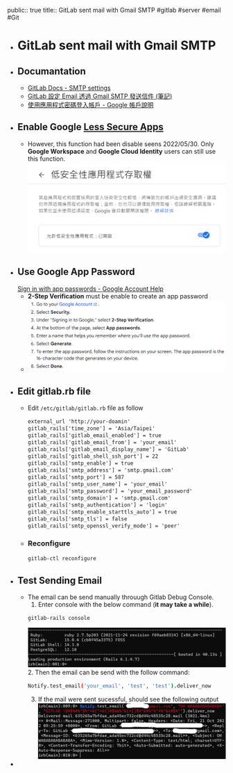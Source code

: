 public:: true
title:: GitLab sent mail with Gmail SMTP
#gitlab #server #email #Git

- # GitLab sent mail with Gmail SMTP
- ## Documantation
	- [GitLab Docs - SMTP settings](https://docs.gitlab.com/omnibus/settings/smtp.html#gmail)
	- [GitLab 設定 Email 透過 Gmail SMTP 發送信件 (筆記)](https://blog.toright.com/posts/7019/gitlab-gmail-smtp-send-setup.html)
	- [使用應用程式密碼登入帳戶 - Google 帳戶說明](https://support.google.com/accounts/answer/185833)
- ## Enable Google [Less Secure Apps](https://www.google.com/settings/security/lesssecureapps)
	- However, this function had been disable seens 2022/05/30. Only **Google Workspace** and **Google Cloud Identity** users can still use this function.
	  ![image.png](../assets/image_1666362351680_0.png)
- ## Use Google App Password
  [Sign in with app passwords - Google Account Help](https://support.google.com/accounts/answer/185833?hl=en)
	- **2-Step Verification** must be enable to create an app password
	- ![image.png](../assets/image_1708053472906_0.png)
- ## Edit gitlab.rb file
	- Edit `/etc/gitlab/gitlab.rb` file as follow
	  ```
	  external_url 'http://your-doamin'
	  gitlab_rails['time_zone'] = 'Asia/Taipei'
	  gitlab_rails['gitlab_email_enabled'] = true
	  gitlab_rails['gitlab_email_from'] = 'your_email'
	  gitlab_rails['gitlab_email_display_name'] = 'GitLab'
	  gitlab_rails['gitlab_shell_ssh_port'] = 22
	  gitlab_rails['smtp_enable'] = true
	  gitlab_rails['smtp_address'] = 'smtp.gmail.com'
	  gitlab_rails['smtp_port'] = 587
	  gitlab_rails['smtp_user_name'] = 'your_email'
	  gitlab_rails['smtp_password'] = 'your_email_password'
	  gitlab_rails['smtp_domain'] = 'smtp.gmail.com'
	  gitlab_rails['smtp_authentication'] = 'login'
	  gitlab_rails['smtp_enable_starttls_auto'] = true
	  gitlab_rails['smtp_tls'] = false
	  gitlab_rails['smtp_openssl_verify_mode'] = 'peer'
	  ```
	- ### Reconfigure
	  ```bash
	  gitlab-ctl reconfigure
	  ```
- ## Test Sending Email
	- The email can be send manually throuugh Gitlab Debug Console.
	  1. Enter console with the below command (**it may take a while**).
	  ```bash
	  gitlab-rails console
	  ```
	  ![image.png](../assets/image_1666362883277_0.png)
	  2. Then the email can be send with the follow command:
	  ```bash
	  Notify.test_email('your_email', 'test', 'test').deliver_now
	  ```
	  3. If the mail were sent sucessful, should see the following output
	  ![image.png](../assets/image_1666363302888_0.png)
-